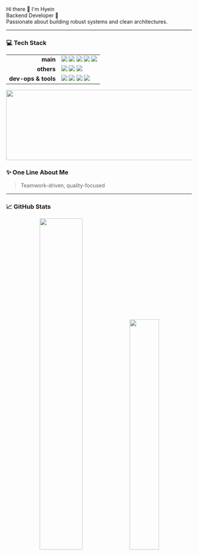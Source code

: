 <!-- README.md -->

<p align="left">
  Hi there 🙏 I'm Hyein <br/>
  Backend Developer 🔧   <br/>
  Passionate about building robust systems and clean architectures.
</p>

---

### 💻 Tech Stack
<table>
  <tr>
    <td align="right"><b> main</b></td>
    <td>
      <img src="https://img.shields.io/badge/Java-007396?style=flat&logo=java&logoColor=white"/>
      <img src="https://img.shields.io/badge/Spring_Boot-6DB33F?style=flat&logo=spring-boot&logoColor=white"/>
      <img src="https://img.shields.io/badge/JPA-59666C?style=flat&logo=hibernate&logoColor=white"/>
      <img src="https://img.shields.io/badge/MariaDB-003545?style=flat&logo=mariadb&logoColor=white"/>
      <img src="https://img.shields.io/badge/Oracle-F80000?style=flat&logo=oracle&logoColor=white"/>
    </td>
  </tr>
  <tr>
    <td align="right"><b>others</b></td>
    <td>
      <img src="https://img.shields.io/badge/JavaScript-F7DF1E?style=flat&logo=javascript&logoColor=black"/>
      <img src="https://img.shields.io/badge/Python-3776AB?style=flat&logo=python&logoColor=white"/>
      <img src="https://img.shields.io/badge/C%23-239120?style=flat&logo=c-sharp&logoColor=white"/>
    </td>
  </tr>
  <tr>
    <td align="right"><b> dev-ops & tools</b></td>
    <td>
      <img src="https://img.shields.io/badge/AWS-232F3E?style=flat&logo=amazon-aws&logoColor=white"/>
      <img src="https://img.shields.io/badge/Jira-0052CC?style=flat&logo=jira&logoColor=white"/>
      <img src="https://img.shields.io/badge/Git-F05032?style=flat&logo=git&logoColor=white"/>
      <img src="https://img.shields.io/badge/GitHub-181717?style=flat&logo=github&logoColor=white"/>
    </td>
  </tr>
</table>

<a href="https://github.com/devxb/gitanimals">
  <img src="https://render.gitanimals.org/lines/hyeindev?pet-id=1" width="1000" height="190"/>
</a>


### ✨ One Line About Me
> Teamwork-driven, quality-focused 


---


### 📈 GitHub Stats

<p align="center">
  <img src="https://github-readme-stats.vercel.app/api?username=hyeindev&show_icons=true&theme=github_dark&include_all_commits=true" width="48%"/>
  <img src="https://github-readme-stats.vercel.app/api/top-langs/?username=hyeindev&layout=compact&theme=github_dark&include_all_commits=true&count_private=true" width="40%"/>
</p>


<!--
**hyeindev/hyeindev** is a ✨ _special_ ✨ repository because its `README.md` (this file) appears on your GitHub profile.

Here are some ideas to get you started:

- 🔭 I’m currently working on ...
- 🌱 I’m currently learning ...
- 👯 I’m looking to collaborate on ...
- 🤔 I’m looking for help with ...
- 💬 Ask me about ...
- 📫 How to reach me: ...
- 😄 Pronouns: ...
- ⚡ Fun fact: ...
-->
